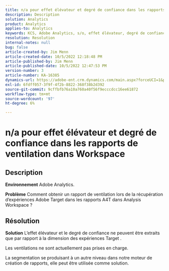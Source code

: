 ```yaml
---
title: n/a pour effet élévateur et degré de confiance dans les rapports de ventilation dans Workspace
description: Description
solution: Analytics
product: Analytics
applies-to: Analytics
keywords: KCS, Adobe Analytics, s/o, effet élévateur, degré de confiance, rapports de ventilation, espace de travail, FAQ
resolution: Resolution
internal-notes: null
bug: false
article-created-by: Jim Menn
article-created-date: 10/5/2022 12:18:48 PM
article-published-by: Jim Menn
article-published-date: 10/5/2022 12:47:53 PM
version-number: 3
article-number: KA-16385
dynamics-url: https://adobe-ent.crm.dynamics.com/main.aspx?forceUCI=1&pagetype=entityrecord&etn=knowledgearticle&id=49ac8ed8-a744-ed11-bba1-000d3a3064b8
exl-id: 6fdff057-3f9f-4f2b-8822-368f38b2d392
source-git-commit: 9cffbfb76a10a760a40f56f9ecccdcc16ee61872
workflow-type: tm+mt
source-wordcount: '97'
ht-degree: 6%

---
```


# n/a pour effet élévateur et degré de confiance dans les rapports de ventilation dans Workspace

## Description


<b>Environnement</b>
Adobe Analytics.

<b>Problème</b>
Comment obtenir un rapport de ventilation lors de la récupération d’expériences Adobe Target dans les rapports A4T dans Analysis Workspace ?


## Résolution


<b>Solution</b>
L’effet élévateur et le degré de confiance ne peuvent être extraits que par rapport à la dimension des expériences Target .

Les ventilations ne sont actuellement pas prises en charge.

La segmentation se produisant à un autre niveau dans notre moteur de création de rapports, elle peut être utilisée comme solution.
